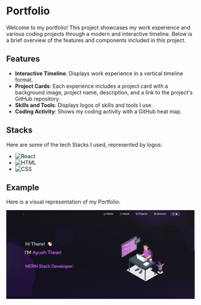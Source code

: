 # Portfolio

Welcome to my portfolio! This project showcases my work experience and various coding projects through a modern and interactive timeline. Below is a brief overview of the features and components included in this project.

## Features

- **Interactive Timeline**: Displays work experience in a vertical timeline format.
- **Project Cards**: Each experience includes a project card with a background image, project name, description, and a link to the project's GitHub repository.
- **Skills and Tools**: Displays logos of skills and tools I use.
- **Coding Activity**: Shows my coding activity with a GitHub heat map.

## Stacks

Here are some of the tech Stacks I used, represented by logos:

- ![React](https://img.shields.io/badge/-React-61DAFB?logo=react&logoColor=white)
- ![HTML](https://img.shields.io/badge/-HTML-E34F26?logo=html5&logoColor=white)
- ![CSS](https://img.shields.io/badge/-CSS-1572B6?logo=css3&logoColor=white)



## Example

Here is a visual representation of my Portfolio:

![Portfolio](./Images/image.jpg)
